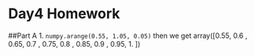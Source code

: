 # Day4 Homework

##Part A
1. 
	```numpy.arange(0.55, 1.05, 0.05)```
	then we get
	array([0.55, 0.6 , 0.65, 0.7 , 0.75, 0.8 , 0.85, 0.9 , 0.95, 1.  ])